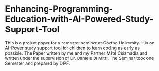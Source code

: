 # Enhancing-Programming-Education-with-AI-Powered-Study-Support-Tool
This is a project paper for a semester seminar at Goethe University. It is an AI-Power study support tool for children to learn coding as early as possible. The Paper written by me and my Partner Máté Csizmadia and written under the supervision of Dr. Daniele Di Mitri. The Seminar took one Semester and prepared by DIPF. 
